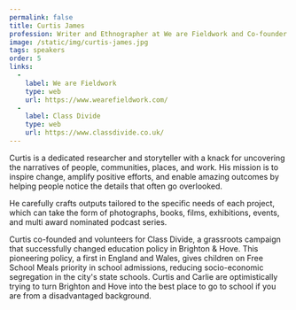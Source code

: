 ```yaml
---
permalink: false
title: Curtis James
profession: Writer and Ethnographer at We are Fieldwork and Co-founder of Class Divide
image: /static/img/curtis-james.jpg
tags: speakers
order: 5
links:
  -
    label: We are Fieldwork
    type: web
    url: https://www.wearefieldwork.com/
  -
    label: Class Divide
    type: web
    url: https://www.classdivide.co.uk/
---
```


Curtis is a dedicated researcher and storyteller with a knack for uncovering the narratives of people, communities, places, and work. His mission is to inspire change, amplify positive efforts, and enable amazing outcomes by helping people notice the details that often go overlooked.

He carefully crafts outputs tailored to the specific needs of each project, which can take the form of photographs, books, films, exhibitions, events, and multi award nominated podcast series.

Curtis co-founded and volunteers for Class Divide, a grassroots campaign that successfully changed education policy in Brighton & Hove. This pioneering policy, a first in England and Wales, gives children on Free School Meals priority in school admissions, reducing socio-economic segregation in the city's state schools. Curtis and Carlie are optimistically trying to turn Brighton and Hove into the best place to go to school if you are from a disadvantaged background.
